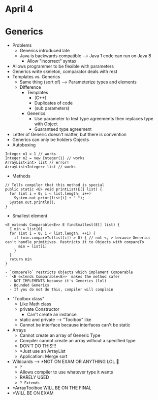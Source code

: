 # April 4

# Generics
- Problems
  - Generics introduced late
  - Java is backwards compatible --> Java 1 code can run on Java 8
    - Allow "incorrect" syntax
- Allows programmer to be flexible with parameters
- Generics write skeleton, comparator deals with rest
- Templates vs. Generics
  - Same thing (sort of) --> Parameterize types and elements
  - Difference
    - Templates
      - (C++) 
      - Duplicates of code 
      - (sub parameters)
    - Generics
      - Use parameter to test type agreements then replaces type with Object
      - Guaranteed type agreement
- Letter of Generic doesn't matter, but there is convention
- Generics can only be holders Objects
- Autoboxing
```
Integer n1 = 1 // works
Integer n2 = new Integer(1) // works
ArrayList<int> list // error!
ArrayList<Integer> list // works
```
- Methods
```
// Tells compiler that this method is special
public static <E> void printList(E[] list) {
  for (int i = 0; i < list.length; i++)
    System.out.print(list[i] + " ");
  System.out.println();
}
```
  - Smallest element
```
<E extends Comparable<E>> E findSmallest(E[] list) { 
  E min = list[0]
  for (int i = 0; i < list.length; ++i) {
    if (min.compareTo(list[i]) > 0) { // not <, > because Generics can't handle primitives. Restricts it to Objects with compareTo
      min = list[i]
    }
  }
  return min
}
```
    - `compareTo` restricts Objects which implement Comparable
    - `<E extends Comparable<E>>` makes the method safer
      - NOT IMPLEMENTS because it's Generics (lol)
      - Bounded Generics
      - If you do not do this, compiler will complain
- "Toolbox class"
  - Like Math class
  - private Constructor
    - Can't create an instance
  - static and private --> "Toolbox" like
  - Cannot be interface because interfaces can't be static
- Arrays
  - Cannot create an array of Generic Type
  - Compiler cannot create an array without a specified type
  - DON'T DO THIS!!!
  - \*Just use an ArrayList
  - Application: Merge sort
- Wildcards --> \*NOT ON EXAM OR ANYTHING LOL :tada:
  - `?`
  - Allows compiler to use whatever type it wants
  - RARELY USED
  - `? Extends`
- \*ArrayToolbox WILL BE ON THE FINAL
- \*WILL BE ON EXAM

